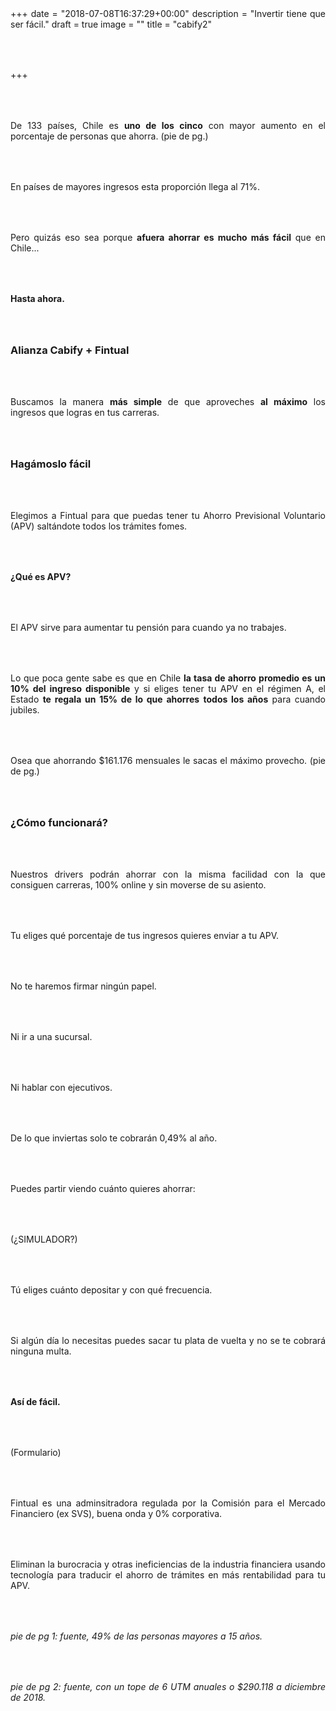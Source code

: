 +++
date = "2018-07-08T16:37:29+00:00"
description = "Invertir tiene que ser fácil."
draft = true
image = ""
title = "cabify2"

+++
<style>

p { margin:4rem 0px; text-align:justify; }

.footer-big__overlap { padding-bottom:0px; }

.image-wrapper {

text-align: center;

}

.image-wrapper img {

width: 60%; text-align: center; margin: 40px 0px;

}

@media (max-width: 768px)  {

.image-wrapper img {

width: 100%;

}

}

</style>

De 133 países, Chile es **uno de los cinco** con mayor aumento en el porcentaje de personas que ahorra. (pie de pg.)

En países de mayores ingresos esta proporción llega al 71%.

Pero quizás eso sea porque **afuera ahorrar es mucho más fácil** que en Chile...

**Hasta ahora.**

### Alianza Cabify + Fintual

Buscamos la manera **más simple** de que aproveches **al máximo** los ingresos que logras en tus carreras.

### Hagámoslo fácil

Elegimos a Fintual para que puedas tener tu Ahorro Previsional Voluntario (APV) saltándote todos los trámites fomes.

**¿Qué es APV?**

El APV sirve para aumentar tu pensión para cuando ya no trabajes.

Lo que poca gente sabe es que en Chile **la tasa de ahorro promedio es un 10% del ingreso disponible** y si eliges tener tu APV en el régimen A, el Estado **te regala un 15% de lo que ahorres** **todos los años** para cuando jubiles. 

Osea que ahorrando $161.176 mensuales le sacas el máximo provecho. (pie de pg.)

### ¿Cómo funcionará?

Nuestros drivers podrán ahorrar con la misma facilidad con la que consiguen carreras, 100% online y sin moverse de su asiento.

Tu eliges qué porcentaje de tus ingresos quieres enviar a tu APV.

No te haremos firmar ningún papel.

Ni ir a una sucursal.

Ni hablar con ejecutivos.

De lo que inviertas solo te cobrarán 0,49% al año.

Puedes partir viendo cuánto quieres ahorrar:

(¿SIMULADOR?)

Tú eliges cuánto depositar y con qué frecuencia.

Si algún día lo necesitas puedes sacar tu plata de vuelta y no se te cobrará ninguna multa.

**Así de fácil.**

(Formulario)

Fintual es una adminsitradora regulada por la Comisión para el Mercado Financiero (ex SVS), buena onda y 0% corporativa.

Eliminan la burocracia y otras ineficiencias de la industria financiera usando tecnología para traducir el ahorro de trámites en más rentabilidad para tu APV.

_pie de pg 1: fuente, 49% de las personas mayores a 15 años._

_pie de pg 2: fuente, con un tope de 6 UTM anuales o $290.118 a diciembre de 2018._
